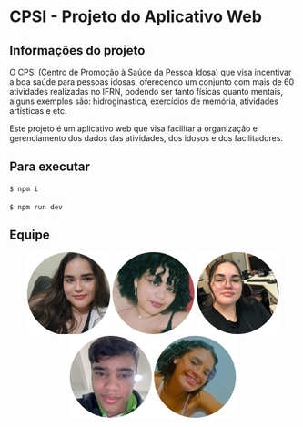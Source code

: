 # CPSI - Projeto do Aplicativo Web

## Informações do projeto

O CPSI (Centro de Promoção à Saúde da Pessoa Idosa) que visa incentivar a boa saúde para pessoas idosas, oferecendo um conjunto com mais de 60 atividades realizadas no IFRN, podendo ser tanto físicas quanto mentais, alguns exemplos são: hidroginástica, exercícios de memória, atividades artísticas e etc.

Este projeto é um aplicativo web que visa facilitar a organização e gerenciamento dos dados das atividades, dos idosos e dos facilitadores.

## Para executar

```
$ npm i

$ npm run dev

```

## Equipe

<div align=center>
  <a href="https://github.com/IzabelAlice"><img  src = "./equipe/foto_izabel.png" alt="Foto Izabel" height="144"></a>
  <a href="https://github.com/vivsvivs0"><img  src = "./equipe/foto_victoria.png" alt="Foto Victoria" height="144"></a>
  <a href="https://github.com/BeatrizMariaPessoa"><img  src = "./equipe/foto_beatriz.png" alt="Foto Beatriz" height="144"></a>
  <a href="https://github.com/caua2512"><img  src = "./equipe/foto_caua.png" alt="Foto Cauã" height="144"></a>
  <a href="https://github.com/Duarda19"><img  src = "./equipe/foto_eduarda.png" alt="Foto Eduarda" height="144"></a>
</div>
